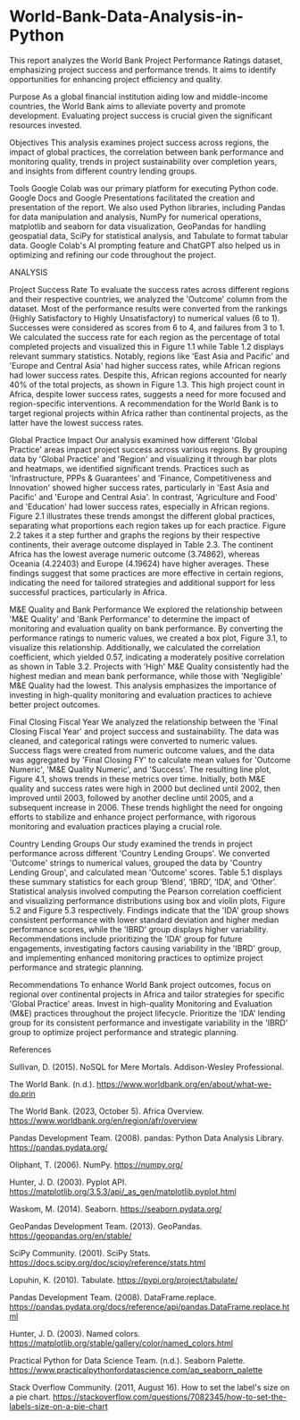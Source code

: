 # World-Bank-Data-Analysis-in-Python

This report analyzes the World Bank Project Performance Ratings dataset, emphasizing project success and performance trends. It aims to identify opportunities for enhancing project efficiency and quality.

Purpose 
As a global financial institution aiding low and middle-income countries, the World Bank aims to alleviate poverty and promote development. Evaluating project success is crucial given the significant resources invested.

Objectives 
This analysis examines project success across regions, the impact of global practices, the correlation between bank performance and monitoring quality, trends in project sustainability over completion years, and insights from different country lending groups.

Tools
Google Colab was our primary platform for executing Python code. Google Docs and Google Presentations facilitated the creation and presentation of the report. We also used Python libraries, including Pandas for data manipulation and analysis, NumPy for numerical operations, matplotlib and seaborn for data visualization, GeoPandas for handling geospatial data, SciPy for statistical analysis, and Tabulate to format tabular data. Google Colab's AI prompting feature and ChatGPT also helped us  in optimizing and refining our code throughout the project.

ANALYSIS

Project Success Rate
To evaluate the success rates across different regions and their respective countries, we analyzed the 'Outcome' column from the dataset. Most of the performance results were converted from the rankings (Highly Satisfactory to Highly Unsatisfactory) to numerical values (6 to 1). Successes were considered as scores from 6 to 4, and failures from 3 to 1.
We calculated the success rate for each region as the percentage of total completed projects and visualized this in Figure 1.1 while Table 1.2 displays relevant summary statistics. Notably, regions like 'East Asia and Pacific' and 'Europe and Central Asia' had higher success rates, while African regions had lower success rates. Despite this, African regions accounted for nearly 40% of the total projects, as shown in Figure 1.3.
This high project count in Africa, despite lower success rates, suggests a need for more focused and region-specific interventions. A recommendation for the World Bank is to target regional projects within Africa rather than continental projects, as the latter have the lowest success rates.

Global Practice Impact
Our analysis examined how different 'Global Practice' areas impact project success across various regions. By grouping data by 'Global Practice' and 'Region' and visualizing it through bar plots and heatmaps, we identified significant trends. Practices such as 'Infrastructure, PPPs & Guarantees' and 'Finance, Competitiveness and Innovation' showed higher success rates, particularly in 'East Asia and Pacific' and 'Europe and Central Asia'. In contrast, 'Agriculture and Food' and 'Education' had lower success rates, especially in African regions.
Figure 2.1 illustrates these trends amongst the different global practices, separating what proportions each region takes up for each practice. Figure 2.2 takes it a step further and graphs the regions by their respective continents, their average outcome displayed in Table 2.3. 
The continent Africa has the lowest average numeric outcome (3.74862), whereas Oceania (4.22403) and Europe (4.19624) have higher averages. These findings suggest that some practices are more effective in certain regions, indicating the need for tailored strategies and additional support for less successful practices, particularly in Africa.

M&E Quality and Bank Performance
We explored the relationship between 'M&E Quality' and 'Bank Performance' to determine the impact of monitoring and evaluation quality on bank performance. By converting the performance ratings to numeric values, we created a box plot, Figure 3.1, to visualize this relationship. Additionally, we calculated the correlation coefficient, which yielded 0.57, indicating a moderately positive correlation as shown in Table 3.2.
Projects with 'High' M&E Quality consistently had the highest median and mean bank performance, while those with 'Negligible' M&E Quality had the lowest. This analysis emphasizes the importance of investing in high-quality monitoring and evaluation practices to achieve better project outcomes.

Final Closing Fiscal Year 
We analyzed the relationship between the 'Final Closing Fiscal Year' and project success and sustainability. The data was cleaned, and categorical ratings were converted to numeric values. Success flags were created from numeric outcome values, and the data was aggregated by 'Final Closing FY' to calculate mean values for 'Outcome Numeric', 'M&E Quality Numeric', and 'Success'.
The resulting line plot, Figure 4.1, shows trends in these metrics over time. Initially, both M&E quality and success rates were high in 2000 but declined until 2002, then improved until 2003, followed by another decline until 2005, and a subsequent increase in 2006. These trends highlight the need for ongoing efforts to stabilize and enhance project performance, with rigorous monitoring and evaluation practices playing a crucial role.

Country Lending Groups
Our study examined the trends in project performance across different 'Country Lending Groups'. We converted 'Outcome' strings to numerical values, grouped the data by 'Country Lending Group', and calculated mean 'Outcome' scores.
Table 5.1 displays these summary statistics for each group ‘Blend’, ‘IBRD’, ‘IDA’, and ‘Other’. Statistical analysis involved computing the Pearson correlation coefficient and visualizing performance distributions using box and violin plots, Figure 5.2 and Figure 5.3 respectively.
Findings indicate that the 'IDA' group shows consistent performance with lower standard deviation and higher median performance scores, while the 'IBRD' group displays higher variability. Recommendations include prioritizing the 'IDA' group for future engagements, investigating factors causing variability in the 'IBRD' group, and implementing enhanced monitoring practices to optimize project performance and strategic planning.

Recommendations 
To enhance World Bank project outcomes, focus on regional over continental projects in Africa and tailor strategies for specific 'Global Practice' areas. Invest in high-quality Monitoring and Evaluation (M&E) practices throughout the project lifecycle. Prioritize the 'IDA' lending group for its consistent performance and investigate variability in the 'IBRD' group to optimize project performance and strategic planning.

References 

Sullivan, D. (2015). NoSQL for Mere Mortals. Addison-Wesley Professional.

The World Bank. (n.d.). https://www.worldbank.org/en/about/what-we-do.prin

The World Bank. (2023, October 5). Africa Overview. https://www.worldbank.org/en/region/afr/overview

Pandas Development Team. (2008). pandas: Python Data Analysis Library. https://pandas.pydata.org/

Oliphant, T. (2006). NumPy. https://numpy.org/

Hunter, J. D. (2003). Pyplot API. https://matplotlib.org/3.5.3/api/_as_gen/matplotlib.pyplot.html

Waskom, M. (2014). Seaborn. https://seaborn.pydata.org/

GeoPandas Development Team. (2013). GeoPandas. https://geopandas.org/en/stable/

SciPy Community. (2001). SciPy Stats. https://docs.scipy.org/doc/scipy/reference/stats.html

Lopuhin, K. (2010). Tabulate. https://pypi.org/project/tabulate/

Pandas Development Team. (2008). DataFrame.replace. https://pandas.pydata.org/docs/reference/api/pandas.DataFrame.replace.html

Hunter, J. D. (2003). Named colors. https://matplotlib.org/stable/gallery/color/named_colors.html

Practical Python for Data Science Team. (n.d.). Seaborn Palette. https://www.practicalpythonfordatascience.com/ap_seaborn_palette

Stack Overflow Community. (2011, August 16). How to set the label's size on a pie chart. https://stackoverflow.com/questions/7082345/how-to-set-the-labels-size-on-a-pie-chart

